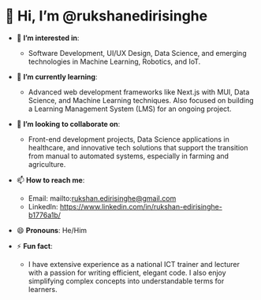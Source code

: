 # 👋 Hi, I’m @rukshanedirisinghe

- 👀 **I’m interested in**: 
  - Software Development, UI/UX Design, Data Science, and emerging technologies in Machine Learning, Robotics, and IoT.

- 🌱 **I’m currently learning**:
  - Advanced web development frameworks like Next.js with MUI, Data Science, and Machine Learning techniques. Also focused on building a Learning Management System (LMS) for an ongoing project.

- 💞️ **I’m looking to collaborate on**:
  - Front-end development projects, Data Science applications in healthcare, and innovative tech solutions that support the transition from manual to automated systems, especially in farming and agriculture.

- 📫 **How to reach me**:
  - Email: mailto:rukshan.edirisinghe@gmail.com
  - LinkedIn: https://www.linkedin.com/in/rukshan-edirisinghe-b1776a1b/

- 😄 **Pronouns**: He/Him

- ⚡ **Fun fact**:
  - I have extensive experience as a national ICT trainer and lecturer with a passion for writing efficient, elegant code. I also enjoy simplifying complex concepts into understandable terms for learners.
